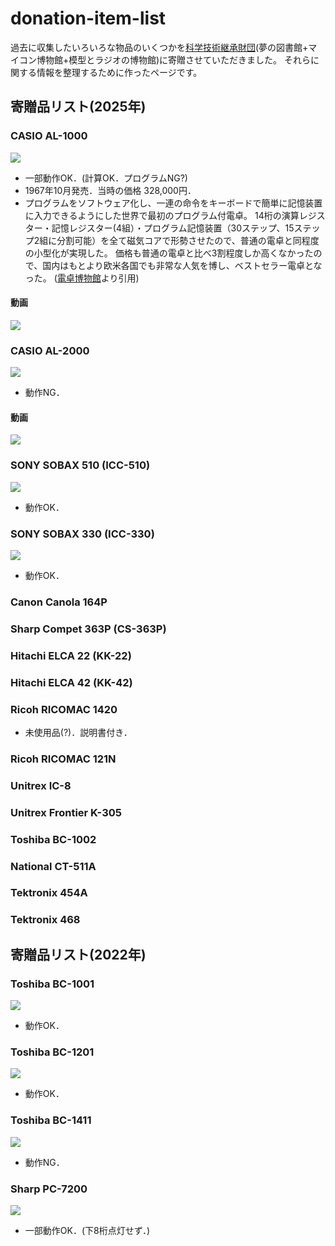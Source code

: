 # donation-item-list

過去に収集したいろいろな物品のいくつかを[科学技術継承財団](https://scitech.or.jp/)(夢の図書館+マイコン博物館+模型とラジオの博物館)に寄贈させていただきました。
それらに関する情報を整理するために作ったページです。

## 寄贈品リスト(2025年)
### CASIO AL-1000
![](./images/AL1000.jpg)
- 一部動作OK．(計算OK．プログラムNG?)
- 1967年10月発売．当時の価格 328,000円．
- プログラムをソフトウェア化し、一連の命令をキーボードで簡単に記憶装置に入力できるようにした世界で最初のプログラム付電卓。
14桁の演算レジスター・記憶レジスター(4組）・プログラム記憶装置（30ステップ、15ステップ2組に分割可能）を全て磁気コアで形勢させたので、普通の電卓と同程度の小型化が実現した。
価格も普通の電卓と比べ3割程度しか高くなかったので、国内はもとより欧米各国でも非常な人気を博し、ベストセラー電卓となった。
([電卓博物館](http://www.dentaku-museum.com/calc/calc/2-casio/1-casiod/casiod.html)より引用)
#### 動画
[![](http://img.youtube.com/vi/BeIrLHDxwRw/0.jpg)](https://www.youtube.com/watch?v=BeIrLHDxwRw)

### CASIO AL-2000
![](./images/AL2000.jpg)
- 動作NG．

#### 動画
[![](http://img.youtube.com/vi/e4F-G-5JWjo/0.jpg)](https://www.youtube.com/watch?v=e4F-G-5JWjo)

### SONY SOBAX 510 (ICC-510)
![](./images/SOBAX510.jpg)
- 動作OK．

### SONY SOBAX 330 (ICC-330)
![](./images/SOBAX330.jpg)
- 動作OK．

### Canon Canola 164P

### Sharp Compet 363P (CS-363P)

### Hitachi ELCA 22 (KK-22)

### Hitachi ELCA 42 (KK-42)


### Ricoh RICOMAC 1420
- 未使用品(?)．説明書付き．


### Ricoh RICOMAC 121N

### Unitrex IC-8

### Unitrex Frontier K-305

### Toshiba BC-1002


### National CT-511A

### Tektronix 454A

### Tektronix 468


## 寄贈品リスト(2022年)
### Toshiba BC-1001
![](./images/BC1001.jpg)
- 動作OK．

### Toshiba BC-1201
![](./images/BC1201.jpg)
- 動作OK．

### Toshiba BC-1411
![](./images/BC1411.jpg)
- 動作NG．

### Sharp PC-7200
![](./images/PC7200.jpg)
- 一部動作OK．(下8桁点灯せず．)


